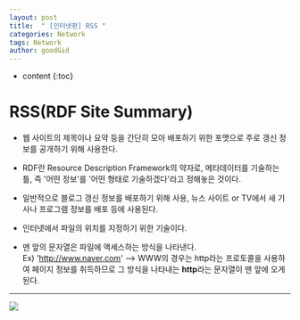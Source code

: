 ```yaml
---
layout: post
title:  " [인터넷편] RSS "
categories: Network
tags: Network
author: goodGid
---
```

* content
{:toc}


# RSS(RDF Site Summary)

* 웹 사이트의 제목이나 요약 등을 간단히 모아 배포하기 위한 포맷으로 주로 갱신 정보를 공개하기 위해 사용한다.

* RDF란 Resource Description Framework의 약자로, 메타데이터를 기술하는 틀, 즉 '어떤 정보'를 '어떤 형태로 기술하겠다'라고 정해놓은 것이다.

* 일반적으로 블로그 갱신 정보를 배포하기 위해 사용, 뉴스 사이트 or TV에서 새 기사나 프로그램 정보를 배포 등에 사용된다.

* 인터넷에서 파일의 위치를 지정하기 위한 기술이다.

* 맨 앞의 문자열은 파일에 액세스하는 방식을 나타낸다. <br> Ex) 'http://www.naver.com' --> WWW의 경우는 http라는 프로토콜을 사용하여 페이지 정보를 취득하므로 그 방식을 나타내는 <b>http</b>라는 문자열이 맨 앞에 오게 된다.







---


![](/assets/img/network/rss_1.png)



